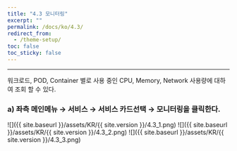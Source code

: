 ```yaml
---
title: "4.3 모니터링"
excerpt: ""
permalink: /docs/ko/4.3/
redirect_from:
  - /theme-setup/
toc: false
toc_sticky: false
---
```


---
워크로드, POD, Container 별로 사용 중인 CPU, Memory, Network 사용량에 대하여 조회 할 수 있다.

### a\) 좌측 메인메뉴 → 서비스 → 서비스 카드선택 → 모니터링을 클릭한다.
![]({{ site.baseurl }}/assets/KR/{{ site.version }}/4.3_1.png)
![]({{ site.baseurl }}/assets/KR/{{ site.version }}/4.3_2.png)
![]({{ site.baseurl }}/assets/KR/{{ site.version }}/4.3_3.png)
